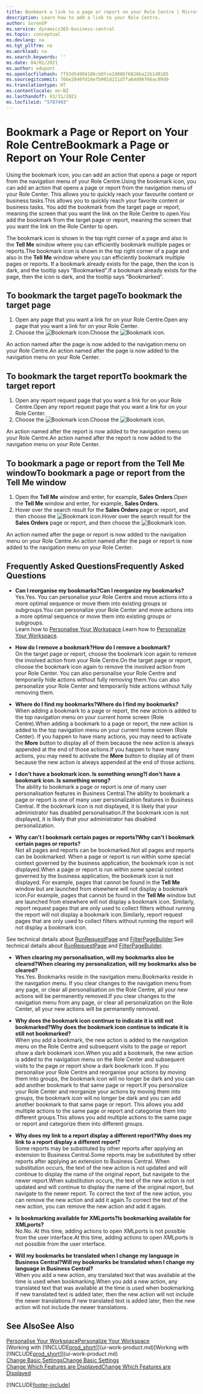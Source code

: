 ```yaml
---
title: Bookmark a link to a page or report on your Role Centre | Microsoft Docs
description: Learn how to add a link to your Role Centre.
author: SorenGP
ms.service: dynamics365-business-central
ms.topic: conceptual
ms.devlang: na
ms.tgt_pltfrm: na
ms.workload: na
ms.search.keywords: ''
ms.date: 04/01/2021
ms.author: edupont
ms.openlocfilehash: 7f93d54984106cb0fce2d886f6826ba22b1d8185
ms.sourcegitcommit: 766e2840fd16efb901d211d7fa64d96766ac99d9
ms.translationtype: HT
ms.contentlocale: en-NZ
ms.lasthandoff: 03/31/2021
ms.locfileid: "5787493"
---
```

# <a name="bookmark-a-page-or-report-on-your-role-center"></a><span data-ttu-id="6c80b-103">Bookmark a Page or Report on Your Role Centre</span><span class="sxs-lookup"><span data-stu-id="6c80b-103">Bookmark a Page or Report on Your Role Center</span></span>
<span data-ttu-id="6c80b-104">Using the bookmark icon, you can add an action that opens a page or report from the navigation menu of your Role Centre.</span><span class="sxs-lookup"><span data-stu-id="6c80b-104">Using the bookmark icon, you can add an action that opens a page or report from the navigation menu of your Role Center.</span></span> <span data-ttu-id="6c80b-105">This allows you to quickly reach your favourite content or business tasks.</span><span class="sxs-lookup"><span data-stu-id="6c80b-105">This allows you to quickly reach your favorite content or business tasks.</span></span> <span data-ttu-id="6c80b-106">You add the bookmark from the target page or report, meaning the screen that you want the link on the Role Centre to open.</span><span class="sxs-lookup"><span data-stu-id="6c80b-106">You add the bookmark from the target page or report, meaning the screen that you want the link on the Role Center to open.</span></span>

<span data-ttu-id="6c80b-107">The bookmark icon is shown in the top right corner of a page and also in the **Tell Me** window where you can efficiently bookmark multiple pages or reports.</span><span class="sxs-lookup"><span data-stu-id="6c80b-107">The bookmark icon is shown in the top right corner of a page and also in the **Tell Me** window where you can efficiently bookmark multiple pages or reports.</span></span> <span data-ttu-id="6c80b-108">If a bookmark already exists for the page, then the icon is dark, and the tooltip says "Bookmarked".</span><span class="sxs-lookup"><span data-stu-id="6c80b-108">If a bookmark already exists for the page, then the icon is dark, and the tooltip says "Bookmarked".</span></span>

## <a name="to-bookmark-the-target-page"></a><span data-ttu-id="6c80b-109">To bookmark the target page</span><span class="sxs-lookup"><span data-stu-id="6c80b-109">To bookmark the target page</span></span>
1. <span data-ttu-id="6c80b-110">Open any page that you want a link for on your Role Centre.</span><span class="sxs-lookup"><span data-stu-id="6c80b-110">Open any page that you want a link for on your Role Center.</span></span>
2. <span data-ttu-id="6c80b-111">Choose the ![Bookmark](media/ui_bookmark_icon.png "Bookmark") icon.</span><span class="sxs-lookup"><span data-stu-id="6c80b-111">Choose the ![Bookmark](media/ui_bookmark_icon.png "Bookmark") icon.</span></span>

<span data-ttu-id="6c80b-112">An action named after the page is now added to the navigation menu on your Role Centre.</span><span class="sxs-lookup"><span data-stu-id="6c80b-112">An action named after the page is now added to the navigation menu on your Role Center.</span></span>

## <a name="to-bookmark-the-target-report"></a><span data-ttu-id="6c80b-113">To bookmark the target report</span><span class="sxs-lookup"><span data-stu-id="6c80b-113">To bookmark the target report</span></span>
1. <span data-ttu-id="6c80b-114">Open any report request page that you want a link for on your Role Centre.</span><span class="sxs-lookup"><span data-stu-id="6c80b-114">Open any report request page that you want a link for on your Role Center.</span></span>
2. <span data-ttu-id="6c80b-115">Choose the ![Bookmark](media/ui_bookmark_icon.png "Bookmark") icon.</span><span class="sxs-lookup"><span data-stu-id="6c80b-115">Choose the ![Bookmark](media/ui_bookmark_icon.png "Bookmark") icon.</span></span>

<span data-ttu-id="6c80b-116">An action named after the report is now added to the navigation menu on your Role Centre.</span><span class="sxs-lookup"><span data-stu-id="6c80b-116">An action named after the report is now added to the navigation menu on your Role Center.</span></span>

## <a name="to-bookmark-a-page-or-report-from-the-tell-me-window"></a><span data-ttu-id="6c80b-117">To bookmark a page or report from the Tell Me window</span><span class="sxs-lookup"><span data-stu-id="6c80b-117">To bookmark a page or report from the Tell Me window</span></span>
1. <span data-ttu-id="6c80b-118">Open the **Tell Me** window and enter, for example, **Sales Orders**.</span><span class="sxs-lookup"><span data-stu-id="6c80b-118">Open the **Tell Me** window and enter, for example, **Sales Orders**.</span></span>
2. <span data-ttu-id="6c80b-119">Hover over the search result for the **Sales Orders** page or report, and then choose the ![Bookmark](media/ui_bookmark_icon.png "Bookmark") icon.</span><span class="sxs-lookup"><span data-stu-id="6c80b-119">Hover over the search result for the **Sales Orders** page or report, and then choose the ![Bookmark](media/ui_bookmark_icon.png "Bookmark") icon.</span></span>

<span data-ttu-id="6c80b-120">An action named after the page or report is now added to the navigation menu on your Role Centre.</span><span class="sxs-lookup"><span data-stu-id="6c80b-120">An action named after the page or report is now added to the navigation menu on your Role Center.</span></span>


## <a name="frequently-asked-questions"></a><span data-ttu-id="6c80b-121">Frequently Asked Questions</span><span class="sxs-lookup"><span data-stu-id="6c80b-121">Frequently Asked Questions</span></span>  

- <span data-ttu-id="6c80b-122">**Can I reorganise my bookmarks?**</span><span class="sxs-lookup"><span data-stu-id="6c80b-122">**Can I reorganize my bookmarks?**</span></span>  
<span data-ttu-id="6c80b-123">Yes.</span><span class="sxs-lookup"><span data-stu-id="6c80b-123">Yes.</span></span> <span data-ttu-id="6c80b-124">You can personalise your Role Centre and move actions into a more optimal sequence or move them into existing groups or subgroups.</span><span class="sxs-lookup"><span data-stu-id="6c80b-124">You can personalize your Role Center and move actions into a more optimal sequence or move them into existing groups or subgroups.</span></span>  
<span data-ttu-id="6c80b-125">Learn how to [Personalise Your Workspace](ui-personalization-user.md).</span><span class="sxs-lookup"><span data-stu-id="6c80b-125">Learn how to [Personalize Your Workspace](ui-personalization-user.md).</span></span>

- <span data-ttu-id="6c80b-126">**How do I remove a bookmark?**</span><span class="sxs-lookup"><span data-stu-id="6c80b-126">**How do I remove a bookmark?**</span></span>  
<span data-ttu-id="6c80b-127">On the target page or report, choose the bookmark icon again to remove the involved action from your Role Centre.</span><span class="sxs-lookup"><span data-stu-id="6c80b-127">On the target page or report, choose the bookmark icon again to remove the involved action from your Role Center.</span></span> <span data-ttu-id="6c80b-128">You can also personalise your Role Centre and temporarily hide actions without fully removing them.</span><span class="sxs-lookup"><span data-stu-id="6c80b-128">You can also personalize your Role Center and temporarily hide actions without fully removing them.</span></span>

- <span data-ttu-id="6c80b-129">**Where do I find my bookmarks?**</span><span class="sxs-lookup"><span data-stu-id="6c80b-129">**Where do I find my bookmarks?**</span></span>  
<span data-ttu-id="6c80b-130">When adding a bookmark to a page or report, the new action is added to the top navigation menu on your current home screen (Role Centre).</span><span class="sxs-lookup"><span data-stu-id="6c80b-130">When adding a bookmark to a page or report, the new action is added to the top navigation menu on your current home screen (Role Center).</span></span> <span data-ttu-id="6c80b-131">If you happen to have many actions, you may need to activate the **More** button to display all of them because the new action is always appended at the end of those actions.</span><span class="sxs-lookup"><span data-stu-id="6c80b-131">If you happen to have many actions, you may need to activate the **More** button to display all of them because the new action is always appended at the end of those actions.</span></span>
<!-- Should we add a screenshot here? -->

- <span data-ttu-id="6c80b-132">**I don't have a bookmark icon. Is something wrong?**</span><span class="sxs-lookup"><span data-stu-id="6c80b-132">**I don't have a bookmark icon. Is something wrong?**</span></span>  
<span data-ttu-id="6c80b-133">The ability to bookmark a page or report is one of many user personalisation features in Business Central.</span><span class="sxs-lookup"><span data-stu-id="6c80b-133">The ability to bookmark a page or report is one of many user personalization features in Business Central.</span></span> <span data-ttu-id="6c80b-134">If the bookmark icon is not displayed, it is likely that your administrator has disabled personalisation.</span><span class="sxs-lookup"><span data-stu-id="6c80b-134">If the bookmark icon is not displayed, it is likely that your administrator has disabled personalization.</span></span>

- <span data-ttu-id="6c80b-135">**Why can't I bookmark certain pages or reports?**</span><span class="sxs-lookup"><span data-stu-id="6c80b-135">**Why can't I bookmark certain pages or reports?**</span></span>  
<span data-ttu-id="6c80b-136">Not all pages and reports can be bookmarked.</span><span class="sxs-lookup"><span data-stu-id="6c80b-136">Not all pages and reports can be bookmarked.</span></span> <span data-ttu-id="6c80b-137">When a page or report is run within some special context governed by the business application, the bookmark icon is not displayed.</span><span class="sxs-lookup"><span data-stu-id="6c80b-137">When a page or report is run within some special context governed by the business application, the bookmark icon is not displayed.</span></span> <span data-ttu-id="6c80b-138">For example, pages that cannot be found in the **Tell Me** window but are launched from elsewhere will not display a bookmark icon.</span><span class="sxs-lookup"><span data-stu-id="6c80b-138">For example, pages that cannot be found in the **Tell Me** window but are launched from elsewhere will not display a bookmark icon.</span></span> <span data-ttu-id="6c80b-139">Similarly, report request pages that are only used to collect filters without running the report will not display a bookmark icon.</span><span class="sxs-lookup"><span data-stu-id="6c80b-139">Similarly, report request pages that are only used to collect filters without running the report will not display a bookmark icon.</span></span>

<span data-ttu-id="6c80b-140">See technical details about [RunRequestPage](/dynamics365/business-central/dev-itpro/developer/methods-auto/report/reportinstance-runrequestpage-method) and [FilterPageBuilder](/dynamics365/business-central/dev-itpro/developer/methods-auto/filterpagebuilder/filterpagebuilder-data-type).</span><span class="sxs-lookup"><span data-stu-id="6c80b-140">See technical details about [RunRequestPage](/dynamics365/business-central/dev-itpro/developer/methods-auto/report/reportinstance-runrequestpage-method) and [FilterPageBuilder](/dynamics365/business-central/dev-itpro/developer/methods-auto/filterpagebuilder/filterpagebuilder-data-type).</span></span>

- <span data-ttu-id="6c80b-141">**When clearing my personalisation, will my bookmarks also be cleared?**</span><span class="sxs-lookup"><span data-stu-id="6c80b-141">**When clearing my personalization, will my bookmarks also be cleared?**</span></span>  
<span data-ttu-id="6c80b-142">Yes.</span><span class="sxs-lookup"><span data-stu-id="6c80b-142">Yes.</span></span> <span data-ttu-id="6c80b-143">Bookmarks reside in the navigation menu.</span><span class="sxs-lookup"><span data-stu-id="6c80b-143">Bookmarks reside in the navigation menu.</span></span> <span data-ttu-id="6c80b-144">If you clear changes to the navigation menu from any page, or clear all personalisation on the Role Centre, all your new actions will be permanently removed.</span><span class="sxs-lookup"><span data-stu-id="6c80b-144">If you clear changes to the navigation menu from any page, or clear all personalization on the Role Center, all your new actions will be permanently removed.</span></span>

- <span data-ttu-id="6c80b-145">**Why does the bookmark icon continue to indicate it is still not bookmarked?**</span><span class="sxs-lookup"><span data-stu-id="6c80b-145">**Why does the bookmark icon continue to indicate it is still not bookmarked?**</span></span>  
<span data-ttu-id="6c80b-146">When you add a bookmark, the new action is added to the navigation menu on the Role Centre and subsequent visits to the page or report show a dark bookmark icon.</span><span class="sxs-lookup"><span data-stu-id="6c80b-146">When you add a bookmark, the new action is added to the navigation menu on the Role Center and subsequent visits to the page or report show a dark bookmark icon.</span></span> <span data-ttu-id="6c80b-147">If you personalise your Role Centre and reorganise your actions by moving them into groups, the bookmark icon will no longer be dark and you can add another bookmark to that same page or report.</span><span class="sxs-lookup"><span data-stu-id="6c80b-147">If you personalize your Role Center and reorganize your actions by moving them into groups, the bookmark icon will no longer be dark and you can add another bookmark to that same page or report.</span></span> <span data-ttu-id="6c80b-148">This allows you add multiple actions to the same page or report and categorise them into different groups.</span><span class="sxs-lookup"><span data-stu-id="6c80b-148">This allows you add multiple actions to the same page or report and categorize them into different groups.</span></span>

- <span data-ttu-id="6c80b-149">**Why does my link to a report display a different report?**</span><span class="sxs-lookup"><span data-stu-id="6c80b-149">**Why does my link to a report display a different report?**</span></span>  
<span data-ttu-id="6c80b-150">Some reports may be substituted by other reports after applying an extension to Business Central.</span><span class="sxs-lookup"><span data-stu-id="6c80b-150">Some reports may be substituted by other reports after applying an extension to Business Central.</span></span> <span data-ttu-id="6c80b-151">When substitution occurs, the text of the new action is not updated and will continue to display the name of the original report, but navigate to the newer report.</span><span class="sxs-lookup"><span data-stu-id="6c80b-151">When substitution occurs, the text of the new action is not updated and will continue to display the name of the original report, but navigate to the newer report.</span></span> <span data-ttu-id="6c80b-152">To correct the text of the new action, you can remove the new action and add it again.</span><span class="sxs-lookup"><span data-stu-id="6c80b-152">To correct the text of the new action, you can remove the new action and add it again.</span></span>
<!-- For more information on report substitution, see this link UNAVAILABLE AT THIS TIME -->

- <span data-ttu-id="6c80b-153">**Is bookmarking available for XMLports?**</span><span class="sxs-lookup"><span data-stu-id="6c80b-153">**Is bookmarking available for XMLports?**</span></span>  
<span data-ttu-id="6c80b-154">No.</span><span class="sxs-lookup"><span data-stu-id="6c80b-154">No.</span></span> <span data-ttu-id="6c80b-155">At this time, adding actions to open XMLports is not possible from the user interface.</span><span class="sxs-lookup"><span data-stu-id="6c80b-155">At this time, adding actions to open XMLports is not possible from the user interface.</span></span>

- <span data-ttu-id="6c80b-156">**Will my bookmarks be translated when I change my language in Business Central?**</span><span class="sxs-lookup"><span data-stu-id="6c80b-156">**Will my bookmarks be translated when I change my language in Business Central?**</span></span>  
<span data-ttu-id="6c80b-157">When you add a new action, any translated text that was available at the time is used when bookmarking.</span><span class="sxs-lookup"><span data-stu-id="6c80b-157">When you add a new action, any translated text that was available at the time is used when bookmarking.</span></span> <span data-ttu-id="6c80b-158">If new translated text is added later, then the new action will not include the newer translations.</span><span class="sxs-lookup"><span data-stu-id="6c80b-158">If new translated text is added later, then the new action will not include the newer translations.</span></span>


## <a name="see-also"></a><span data-ttu-id="6c80b-159">See Also</span><span class="sxs-lookup"><span data-stu-id="6c80b-159">See Also</span></span>
[<span data-ttu-id="6c80b-160">Personalise Your Workspace</span><span class="sxs-lookup"><span data-stu-id="6c80b-160">Personalize Your Workspace</span></span>](ui-personalization-user.md)  
<span data-ttu-id="6c80b-161">[Working with [!INCLUDE[prod_short](includes/prod_short.md)]](ui-work-product.md)</span><span class="sxs-lookup"><span data-stu-id="6c80b-161">[Working with [!INCLUDE[prod_short](includes/prod_short.md)]](ui-work-product.md)</span></span>  
[<span data-ttu-id="6c80b-162">Change Basic Settings</span><span class="sxs-lookup"><span data-stu-id="6c80b-162">Change Basic Settings</span></span>](ui-change-basic-settings.md)  
[<span data-ttu-id="6c80b-163">Change Which Features are Displayed</span><span class="sxs-lookup"><span data-stu-id="6c80b-163">Change Which Features are Displayed</span></span>](ui-experiences.md)  


[!INCLUDE[footer-include](includes/footer-banner.md)]